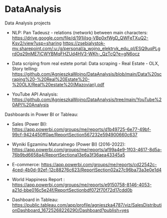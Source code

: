 # DataAnalysis
Data Analysis projects

- NLP: Pan Tadeusz - relations (network) between main characters: https://drive.google.com/file/d/191iiIsg-VBp0xfWgD_QWFeTXuQ2-Ksv2/view?usp=sharing
https://zsebialystok-my.sharepoint.com/:u:/g/personal/a_wojno_elektryk_edu_pl/ESQ9uqPLgrdOq29nME7iCWYBMqFHZUd4HV3-WKh-_QzTcQ?e=gN6ocz

- Data scriping from real estete portal:  Data scraping - Real Estate - OLX,  
   Story telling: https://github.com/AgnieszkaWojno/DataAnalysis/blob/main/Data%20scraping%20-%20Real%20Estate%20-%20OLX/Real%20estate%20(Mazovian).pdf
   
 - YouTube API Analysis: https://github.com/AgnieszkaWojno/DataAnalysis/tree/main/YouTube%20API%20Analysis

Dashboards in Power BI or Tableau: 

   - Sales (Power BI): https://app.powerbi.com/groups/me/reports/d1b49725-6e77-49bf-99cf-9424450ff0ae/ReportSection567232e594900660c637

   - Wyniki Egzaminu Maturalnego (Power BI) (2016-2022):  https://app.powerbi.com/groups/me/reports/af99a4e9-1f03-4617-8d5a-76b9bd6658a4/ReportSectiona13e6a3f36aea43345a5
   - E-commerce: https://app.powerbi.com/groups/me/reports/cd22542c-4ced-4b0d-92ef-12c88276c623/ReportSection02a27c96ba73a3e0e1d4
   - World Happiness Report :  https://app.powerbi.com/groups/me/reports/e9150758-8146-4053-a21d-bbe016c5e24f/ReportSectionbdf072f70f72d17cdd0b
   - Dashboard in Tableau: https://public.tableau.com/app/profile/agnieszka4787/viz/SalesDistributionDashboard_16725268226290/Dashboard?publish=yes


